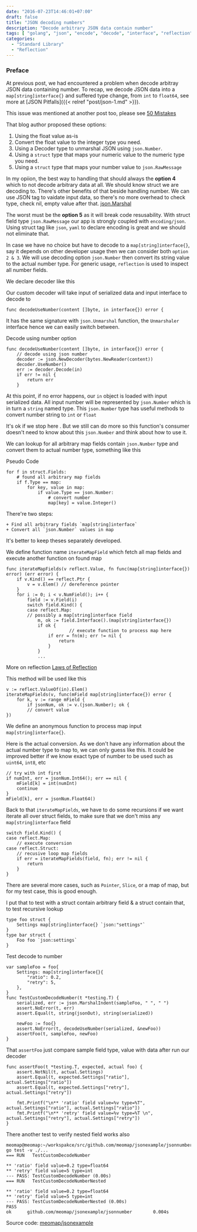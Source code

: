 ```yaml
---
date: "2016-07-23T14:46:01+07:00"
draft: false
title: "JSON decoding numbers"
description: "Decode arbitrary JSON data contain number"
tags: [ "golang", "json", "encode", "decode", "interface", "reflection"]
categories:
  - "Standard Library"
  - "Reflection"
---
```


### Preface

At previous post, we had encountered a problem when decode arbitray JSON data containing number. To recap, we decode JSON data into a `map[string]interface{}` and suffered type change, from `int` to `float64`, see more at [JSON Pitfalls]({{< relref "post/json-1.md" >}}).


This issue was mentioned at another post too, please see [50 Mistakes](http://devs.cloudimmunity.com/gotchas-and-common-mistakes-in-go-golang/index.html#json_num)

That blog author proposed these options:

1. Using the float value as-is
2. Convert the float value to the integer type you need.
3. Using a Decoder type to unmarshal JSON using `json.Number`.
4. Using a `struct` type that maps your numeric value to the numeric type you need.
5. Using a `struct` type that maps your number value to `json.RawMessage`

In my opiion, the best way to handling that should always the **option 4** which to not decode arbitrary data at all. We should know struct we are decoding to. There's other benefits of that beside handling number. We can use JSON tag to vaidate input data, so there's no more overhead to check type, check nil, empty value after that. [json.Marshal](https://golang.org/pkg/encoding/json/#Marshal)

The worst must be the **option 5** as it will break code resusability. With struct field type `json.RawMessage` our app is strongly coupled with `encoding/json`.  Using struct tag like `json`, `yaml` to declare encoding is great and we should not eliminate that.

In case we have no choice but have to decode to a `map[string]interface{}`, say it depends on other developer usage then we can consider both `option 2 & 3`. We will use decoding option `json.Number` then convert its string value to the actual number type. For generic usage, `reflection` is used to inspect all number fields.


We declare decoder like this

Our custom decoder will take input of serialized data and input interface to decode to
```
func decodeUseNumber(content []byte, in interface{}) error {
```

It has the same signature with `json.Unmarshal` function, the `Unmarshaler` interface hence we can easily switch between.

Decode using number option

```
func decodeUseNumber(content []byte, in interface{}) error {
	// decode using json number
	decoder := json.NewDecoder(bytes.NewReader(content))
	decoder.UseNumber()
	err := decoder.Decode(in)
	if err != nil {
		return err
	}
```

At this point, if no error happens, our `in` object is loaded with input serialized data. All input number will be represented by `json.Number` which is in turn a `string` named type. This `json.Number` type has useful methods to convert number string to `int` or `float`

It's ok if we stop here . But we still can do more so this function's consumer doesn't need to know about this `json.Number` and think about how to use it.

We can lookup for all arbitrary map fields contain `json.Number` type and convert them to actual number type, something like this

Pseudo Code
```
for f in struct.Fields:
    # found all arbitrary map fields
    if f.Type == map:
        for key, value in map:
            if value.Type == json.Number:
                # convert number
                map[key] = value.Integer()
```

There're two steps:

    + Find all arbitrary fields `map[string]interface`
    + Convert all `json.Number` values in map

It's better to keep theses separately developed.

We define function name `iterateMapField` which fetch all map fields and execute another function on found map

```
func iterateMapFields(v reflect.Value, fn func(map[string]interface{}) error) (err error) {
	if v.Kind() == reflect.Ptr {
		v = v.Elem() // dereference pointer
	}
	for i := 0; i < v.NumField(); i++ {
		field := v.Field(i)
		switch field.Kind() {
		case reflect.Map:
		// possibly a map[string]interface field
			m, ok := field.Interface().(map[string]interface{})
			if ok {
                        // execute function to process map here
				if err = fn(m); err != nil {
					return
				}
			}
            ...
```
More on reflection [Laws of Reflection](https://blog.golang.org/laws-of-reflection)

This method will be used like this
```
v := reflect.ValueOf(in).Elem()
iterateMapFields(v, func(mField map[string]interface{}) error {
    for k, v := range mField {
        if jsonNum, ok := v.(json.Number); ok {
        // convert value
})
```

We define an anonymous function to process map input `map[string]interface{}`.

Here is the actual conversion. As we don't have any information about the actual number type to map to, we can only guess like this. It could be improved better if we know exact type of number to be used such as `uint64`, `int8`, etc

```
// try with int first
if numInt, err = jsonNum.Int64(); err == nil {
    mField[k] = int(numInt)
    continue
}
mField[k], err = jsonNum.Float64()
```

Back to that `iterateMapFields`, we have to do some recursions if we want iterate all over struct fields, to make sure that we don't miss any `map[string]interface` field
```
switch field.Kind() {
case reflect.Map:
    // execute conversion
case reflect.Struct:
    // recusive loop map fields
    if err = iterateMapFields(field, fn); err != nil {
        return
    }
}
```

There are several more cases, such as `Pointer`, `Slice`, or a map of map, but for my test case, this is good enough.

I put that to test with a struct contain arbitrary field & a struct contain that, to test recursive lookup
```
type foo struct {
	Settings map[string]interface{} `json:"settings"`
}
type bar struct {
	Foo foo `json:settings`
}
```

Test decode to number
```
var sampleFoo = foo{
	Settings: map[string]interface{}{
		"ratio": 0.2,
		"retry": 5,
	},
}
func TestCustomDecodeNumber(t *testing.T) {
	serialized, err := json.MarshalIndent(sampleFoo, " ", " ")
	assert.NoError(t, err)
	assert.Equal(t, string(jsonOut), string(serialized))

	newFoo := foo{}
	assert.NoError(t, decodeUseNumber(serialized, &newFoo))
	assertFoo(t, sampleFoo, newFoo)
}
```

That `assertFoo` just compare sample field type, value with data after run our decoder

```
func assertFoo(t *testing.T, expected, actual foo) {
	assert.NotNil(t, actual.Settings)
	assert.Equal(t, expected.Settings["ratio"], actual.Settings["ratio"])
	assert.Equal(t, expected.Settings["retry"], actual.Settings["retry"])

	fmt.Printf("\n** 'ratio' field value=%v type=%T", actual.Settings["ratio"], actual.Settings["ratio"])
	fmt.Printf("\n** 'retry' field value=%v type=%T \n", actual.Settings["retry"], actual.Settings["retry"])
}
```

There another test to verify nested field works also

```
meomap@meomap:~/workspakce/src/github.com/meomap/jsonexample/jsonnumber$ go test -v ./...
=== RUN   TestCustomDecodeNumber

** 'ratio' field value=0.2 type=float64
** 'retry' field value=5 type=int
--- PASS: TestCustomDecodeNumber (0.00s)
=== RUN   TestCustomDecodeNumberNested

** 'ratio' field value=0.2 type=float64
** 'retry' field value=5 type=int
--- PASS: TestCustomDecodeNumberNested (0.00s)
PASS
ok      github.com/meomap/jsonexample/jsonnumber        0.004s
```

Source code: [meomap/jsonexample](https://github.com/meomap/jsonexample/tree/master/jsonnumber)

